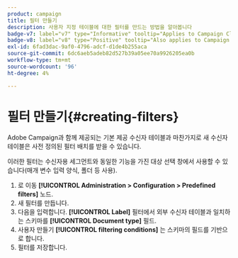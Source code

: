 ```yaml
---
product: campaign
title: 필터 만들기
description: 사용자 지정 테이블에 대한 필터를 만드는 방법을 알아봅니다
badge-v7: label="v7" type="Informative" tooltip="Applies to Campaign Classic v7"
badge-v8: label="v8" type="Positive" tooltip="Also applies to Campaign v8"
exl-id: 6fad3dac-9af0-4796-adcf-d1de4b255aca
source-git-commit: 6dc6aeb5adeb82d527b39a05ee70a9926205ea0b
workflow-type: tm+mt
source-wordcount: '96'
ht-degree: 4%

---
```


# 필터 만들기{#creating-filters}



Adobe Campaign과 함께 제공되는 기본 제공 수신자 테이블과 마찬가지로 새 수신자 테이블은 사전 정의된 필터 배치를 받을 수 있습니다.

이러한 필터는 수신자용 세그먼트와 동일한 기능을 가진 대상 선택 창에서 사용할 수 있습니다(매개 변수 입력 양식, 폴더 등 사용).

1. 로 이동 **[!UICONTROL Administration > Configuration > Predefined filters]** 노드.
1. 새 필터를 만듭니다.
1. 다음을 입력합니다. **[!UICONTROL Label]** 필터에서 외부 수신자 테이블과 일치하는 스키마를 **[!UICONTROL Document type]** 필드.
1. 사용자 만들기 **[!UICONTROL filtering conditions]** 는 스키마의 필드를 기반으로 합니다.
1. 필터를 저장합니다.
